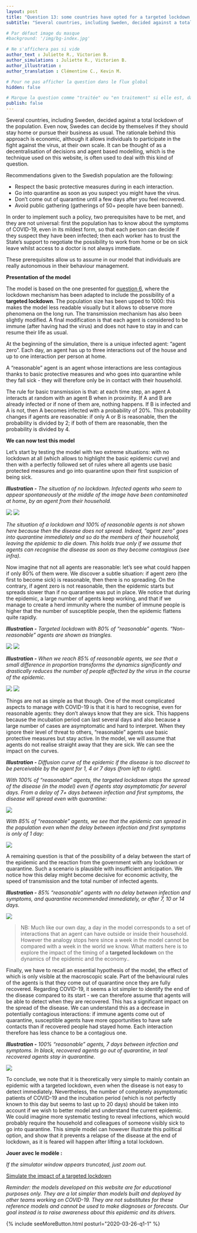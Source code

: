 ```yaml
---
layout: post
title: "Question 13: some countries have opted for a targeted lockdown instead of a total lockdown: is it possible to contain the epidemic this way?"
subtitle: "Several countries, including Sweden, decided against a total lockdown..."

# Par défaut image du masque
#background: '/img/bg-index.jpg'

# Ne s'affichera pas si vide
author_text : Juliette R., Victorien B.
author_simulations : Juliette R., Victorien B.
author_illustration : 
author_translation : Clémentine C., Kevin M.

# Pour ne pas afficher la question dans le flux global
hidden: false

# Marque la question comme "traitée" ou "en traitement" si elle est, dans cette ordre, publiée ou non
publish: false
---
```

Several countries, including Sweden, decided against a total lockdown of the population. Even now, Swedes can decide by themselves if they should stay home or pursue their business as usual. The rationale behind this approach is economic, although it allows individuals to participate in the fight against the virus, at their own scale. It can be thought of as a decentralisation of decisions and agent based modelling, which is the technique used on this website, is often used to deal with this kind of question.

Recommendations given to the Swedish population are the following:
- Respect the basic protective measures during in each interaction.
- Go into quarantine as soon as you suspect you might have the virus.
- Don’t come out of quarantine until a few days after you feel recovered.
- Avoid public gathering (gatherings of 50+ people have been banned).

In order to implement such a policy, two prerequisites have to be met, and they are not universal: first the population has to know about the symptoms of COVID-19, even in its mildest form, so that each person can decide if they suspect they have been infected; then each worker has to trust the State’s support to negotiate the possibility to work from home or be on sick leave whilst access to a doctor is not always immediate.

These prerequisites allow us to assume in our model that individuals are really autonomous in their behaviour management.

**Presentation of the model**

The model is based on the one presented for [question 6](https://covprehension.org/en/2020/03/30/q6.html), where the lockdown mechanism has been adapted to include the possibility of a **targeted lockdown**. The population size has been upped to 1000: this makes the model less readable visually but it allows to observe more phenomena on the long run. The transmission mechanism has also been slightly modified. A final modification is that each agent is considered to be immune (after having had the virus) and does not have to stay in and can resume their life as usual.

At the beginning of the simulation, there is a unique infected agent: “agent zero”. Each day, an agent has up to three interactions out of the house and up to one interaction per person at home.

A “reasonable” agent is an agent whose interactions are less contagious thanks to basic protective measures and who goes into quarantine while they fall sick - they will therefore only be in contact with their household.

The rule for basic transmission is that: at each time step, an agent A interacts at random with an agent B when in proximity. If A and B are already infected or if none of them are, nothing happens. If B is infected and A is not, then A becomes infected with a probability of 20%. This probability changes if agents are reasonable: if only A or B is reasonable, then the probability is divided by 2; if both of them are reasonable, then the probability is divided by 4.


**We can now test this model**

Let’s start by testing the model with two extreme situations: with no lockdown at all (which allows to highlight the basic epidemic curve) and then with a perfectly followed set of rules where all agents use basic protected measures and go into quarantine upon  their first suspicion of being sick.

***Illustration -*** *The situation of no lockdown. Infected agents who seem to appear spontaneously at the middle of the image have been contaminated at home, by an agent from their household.*

<img src="/img/posts/Q13-Gif-ssconf.gif" class="half-size">
<img src="/img/posts/Q13-ssconf-en.jpg" class="half-size">

*The situation of a lockdown and 100% of reasonable agents is not shown here because then the disease does not spread. Indeed, “agent zero” goes into quarantine immediately and so do the members of their household, leaving the epidemic to die down. This holds true only if we assume that agents can recognise the disease as soon as they become contagious (see infra).*

Now imagine that not all agents are reasonable: let’s see what could happen if only 80% of them were. We discover a subtle situation: if agent zero (the first to become sick) is reasonable, then there is no spreading. On the contrary, if agent zero is not reasonable, then the epidemic starts but spreads slower than if no quarantine was put in place. We notice that during the epidemic, a large number of agents keep working, and that if we manage to create a herd immunity where the number of immune people is higher that the number of susceptible people, then the epidemic flattens quite rapidly.

***Illustration -*** *Targeted lockdown with 80% of “reasonable” agents. “Non-reasonable” agents are shown as triangles.*

<img src="/img/posts/Q13-Gif-conf-80-0-0.gif" class="half-size">

<img src="/img/posts/Q13-conf-80-0-0-en.jpg" class="full-size">


***Illustration -*** *When we reach 85% of reasonable agents, we see that a small difference in proportion transforms the dynamics significantly and drastically reduces the number of people affected by the virus in the course of the epidemic.*

<img src="/img/posts/Q13-Gif-conf-85-0-0.gif" class="half-size">

<img src="/img/posts/Q13-conf-85-0-0-en.jpg" class="full-size">

Things are not as simple as that though. One of the most complicated aspects to manage with COVID-19 is that it is hard to recognise, even for reasonable agents: they don’t always know that they are sick. This happens because the incubation period can last several days and also because a large number of cases are asymptomatic and hard to interpret. When they ignore their level of threat to others, “reasonable” agents use basic protective measures but stay active. In the model, we will assume that agents do not realise straight away that they are sick. We can see the impact on the curves.

***Illustration -*** *Diffusion curve of the epidemic if the disease is too discreet to be perceivable by the agent for 1, 4 or 7 days (from left to right).*  

*With 100% of “reasonable” agents, the targeted lockdown stops the spread of the disease (in the model) even if agents stay asymptomatic for several days. From a delay of 7+ days between infection and first symptoms, the disease will spread even with quarantine:*

<img src="/img/posts/Q13-Gif-Conf-100-147-0-en.jpg" class="full-size">


*With 85% of “reasonable” agents, we see that the epidemic can spread in the population even when the delay between infection and first symptoms is only of 1 day:*

<img src="/img/posts/Q13-Gif-Conf-85-147-0-en.jpg" class="full-size">

A remaining question is that of the possibility of a delay between the start of the epidemic and the reaction from the government with any lockdown or quarantine. Such a scenario is plausible with insufficient anticipation. We notice how this delay might become decisive for economic activity, the speed of transmission and the total number of infected agents.

***Illustration -*** *85% “reasonable” agents with no delay between infection and symptoms, and quarantine recommended immediately, or after 7, 10 or 14 days.*

<img src="/img/posts/Q13-Gif-conf-85-0-071014-en.gif" class="full-size">

>  NB: Much like our own day, a day in the model corresponds to a set of interactions that an agent can have outside or inside their household. However the analogy stops here since a week in the model cannot be compared with a week in the world we know. What matters here is to explore the impact of the timing of a **targeted lockdown** on the dynamics of the epidemic and the economy..

Finally, we have to recall an essential hypothesis of the model, the effect of which is only visible at the macroscopic scale. Part of the behavioural rules of the agents is that they come out of quarantine once they are fully recovered. Regarding COVID-19, it seems a lot simpler to identify the end of the disease compared to its start - we can therefore assume that agents will be able to detect when they are recovered. This has a significant impact on the spread of the disease. We can understand this as a decrease in potentially contagious interactions: if immune agents come out of quarantine, susceptible agents have more opportunities to have safe contacts than if recovered people had stayed home. Each interaction therefore has less chance to be a contagious one.

***Illustration -*** *100% “reasonable” agents, 7 days between infection and symptoms. In black, recovered agents go out of quarantine, in teal recovered agents stay in quarantine.*

<img src="/img/posts/Q13-conf-85-0-0-sortie-recovered-en.jpg" class="half-size">

To conclude, we note that it is theoretically very simple to mainly contain an epidemic with a targeted lockdown, even when the disease is not easy to detect immediately. Nevertheless, the number of completely asymptomatic patients of COVID-19 and the incubation period (which is not perfectly known to this day but seems to last up to 20 days) should be taken into account if we wish to better model and understand the current epidemic. We could imagine more systematic testing to reveal infections, which would probably require the household and colleagues of someone visibly sick to go into quarantine. This simple model can however illustrate this political option, and show that it prevents a relapse of the disease at the end of lockdown, as it is feared will happen after lifting a total lockdown.

**Jouer avec le modèle :**

*If the simulator window appears truncated, just zoom out.*

<a href="#" class="btn btn-primary" 
onclick="loadIframeSimulator(1300, this); return false;">Simulate the impact of a targeted lockdown</a>
<div class="iframeContainer"></div>

*Reminder: the models developed on this website are for educational purposes only. They are a lot simpler than models built and deployed by other teams working on COVID-19. They are not substitutes for these reference models and cannot be used to make diagnoses or forecasts. Our goal instead is to raise awareness about this epidemic and its drivers.*  

{% include seeMoreButton.html posturl="2020-03-26-q1-1" %}

